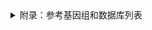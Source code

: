 <details>
  <summary>附录：参考基因组和数据库列表</summary>

|基因组版本|来源/版本/下载链接|简介|

|---|---|---|---|
|GRCh38_no_alt|NCBI (GCA_000001405.15_GRCh38_no_alt_plus_hs38d1)|包含decoy序列，不包含ALT等contig，WGS推荐使用，对应GENEAN WGS GRCh38版本|
|hg38|UCSC (20180810)|UCSC官方最新版本|
|GRCh38|NCBI (GCA_000001405.15_GRCh38_full_plus_hs38d1)|包含decoy序列和ALT等contig，最全版本，对应GENEAN WES GRCh38版本|
|GRCh38lite|NCBI (GCA_000001405.15_GRCh38_no_alt)|不含decoy序列，不含ALT等contig；保留，暂不对用户开放|
|hg19|UCSC (20200117)|UCSC官方最新版本；保留，暂不对用户开放|
|hg19|UCSC (20180821)|UCSC官方版本，chrM替换为rCRS版本，推荐使用，对应GENEAN hg19版本|
|G1Kv37|1000 Genomes|相当于b37，但不包含decoy序列；保留，暂不对用户开放|
|hs37d5|NCBI|未部署，包含GRCh37，rCRS线粒体序列，EBV序列与decoy序列|
|GRCh37_no_alt|NCBI (GCA_000001405.14_GRCh37.p13_no_alt)|原2021流程WGS使用，对应GENEAN WGS GRCh37版本|
|GRCh37|NCBI (GCA_000001405.14_GRCh37.p13_full)|原2021流程WES使用，对应GENEAN WES GRCh37版本|
|b37|基于 GRCh37 创建|未部署|
|GRCh38|NCBI (GCA_000001405.15_GRCh38_full)|原2021流程使用，弃用|
|GRCh38_no_alt|NCBI (GCA_000001405.15_GRCh38_no_alt)|原2021流程使用，弃用|

注1：由于GRCh38 WES芯片区域包含未组装成染色体的scaffold区域，故不建议WES数据使用GRCh38_no_alt，可选用GRCh38。
注2：如有需要使用不对用户开放的reference或其他版本需求，请联系维护人员。

|数据库名称|分析内容|版本|说明|

|---|---|---|---|
|GATK Resource bundle|-|v0|hg38 hg19|
|dbsnp|GATK|v151|The Single Nucleotide Polymorphism database|
|1000G|GATK|1000G|1000 Genomes Project database|
|hapmap|GATK|3.3||
|VEP|注释|104||
|COSMIC|mutation_singature|v3.3|COSMIC Mutational Signatures Data Files|
|dbNSFP|单病|4.1a|包含多个数据库|
|SIFT|单病|ensembl 66|dbNSFP收录|
|Polyphen-2|单病|v2.2.2|dbNSFP收录|
|PROVEAN|单病|1.1|dbNSFP收录|
|LRT|单病|released November, 2009|dbNSFP收录|
|MutationTaster|单病|2|dbNSFP收录|
|MutationAssessor|单病|release 3|dbNSFP收录|
|FATHMM|单病|v2.3|dbNSFP收录|
|CADD|单病|v1.6|dbNSFP收录|
|DANN|单病|无版本|dbNSFP收录|
|phyloP30way_mammalian|单病|hg38|dbNSFP收录|
|phastCons30way_mammalian|单病|hg38|dbNSFP收录|
|GERP++|单病|无版本|dbNSFP收录|
|gnomAD|单病|genome 3.0|dbNSFP收录|
|dbscSNV|单病|1.1||
|ClinVar|单病|2021/12/12||
|OMIM|单病|20211204|Online Mendelian Inheritance in Man|
|COSMIC|LOH|?|the Catalogue Of Somatic Mutations in Cancer|
|CIViC|药靶注释|1-Apr-21|Clinical Interpretations of Variants in Cancer|
|LCR|PON|lh3/varcmp|low-complexity regions|
</details>
